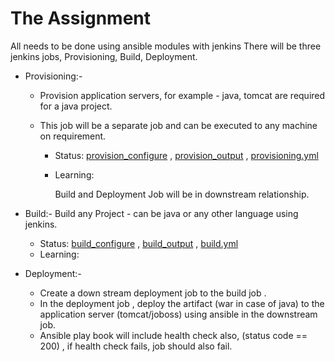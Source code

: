 # The Assignment

All needs to be done using ansible modules with jenkins There will be three jenkins jobs, Provisioning, Build, Deployment.

- Provisioning:-

   - Provision application servers, for example - java, tomcat are required for a java project.
     
   - This job will be a separate job and can be executed to any machine on requirement.
       - Status: [provision_configure](https://github.com/sudiptninja/Assignments-Ansible/blob/master/Media/provision_configure.png) , [provision_output](https://github.com/sudiptninja/Assignments-Ansible/blob/master/Media/provision_output.png) , [provisioning.yml](https://github.com/sudiptninja/Assignments-Ansible/blob/master/Playbooks/Provisioning.yml)
       - Learning:
       

            Build and Deployment Job will be in downstream relationship.

- Build:-  Build any Project - can be java or any other language using jenkins.
  - Status: [build_configure](https://github.com/sudiptninja/Assignments-Ansible/blob/master/Media/build_configure.png) , [build_output](https://github.com/sudiptninja/Assignments-Ansible/blob/master/Media/build_output.png) , [build.yml](https://github.com/sudiptninja/Assignments-Ansible/blob/master/Playbooks/build.yml)
  - Learning:

- Deployment:-

    - Create a down stream deployment job to the build job .
    - In the deployment job , deploy the artifact (war in case of java) to the application server (tomcat/joboss) using ansible in the downstream job.
    - Ansible play book will include health check also, (status code == 200) , if health check fails, job should also fail.
